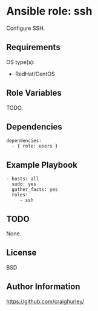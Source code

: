 Ansible role: ssh
=================

Configure SSH.

Requirements
------------

OS type(s):
- RedHat/CentOS

Role Variables
--------------

TODO.

Dependencies
------------

    dependencies:
      - { role: users }

Example Playbook
----------------

    - hosts: all
      sudo: yes
      gather_facts: yes
      roles:
         - ssh

TODO
----

None.

License
-------

BSD

Author Information
------------------

https://github.com/craighurley/
